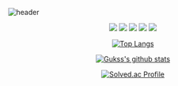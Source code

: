 <!--
**Gukss/Gukss** is a ✨ _special_ ✨ repository because its `README.md` (this file) appears on your GitHub profile.

Here are some ideas to get you started:

- 🔭 I’m currently working on ...
- 🌱 I’m currently learning ...
- 👯 I’m looking to collaborate on ...
- 🤔 I’m looking for help with ...
- 💬 Ask me about ...
- 📫 How to reach me: ...
- 😄 Pronouns: ...
- ⚡ Fun fact: ...
-->
![header](https://capsule-render.vercel.app/api?type=waving&color=ECEBF3&height=300&width=2000&section=header&text=I'm%20Gukss&fontSize=90&animation=fadeIn&fontAlignY=38&desc=Hello&descAlignY=51&descAlign=62)

<div align="center">
<img src="https://img.shields.io/badge/JavaScript-F7DF1E?style=for-the-badge&logo=javascript&logoColor=000"/>
<img src="https://img.shields.io/badge/React-61DAFB?style=for-the-badge&logo=react&logoColor=000"/>
<!--<img src="https://img.shields.io/badge/python-3776AB?style=for-the-badge&logo=python&logoColor=FFF"/>
<img src="https://img.shields.io/badge/c-A8B9CC?style=for-the-badge&logo=c&logoColor=000"/>-->
<img src="https://img.shields.io/badge/Java-007396?style=for-the-badge&logo=JAVA&logoColor=000"/>
<img src="https://img.shields.io/badge/Spring-6DB33F?style=for-the-badge&logo=Spring&logoColor=000"/>
<img src="https://img.shields.io/badge/SpringBoot-6DB33F?style=for-the-badge&logo=SpringBoot&logoColor=000"/>
  
[![Top Langs](https://github-readme-stats.vercel.app/api/top-langs/?username=Gukss&layout=compact)](https://github.com/Gukss/github-readme-stats)
  
[![Gukss's github stats](https://github-readme-stats.vercel.app/api?username=Gukss)](https://github.com/anuraghazra/github-readme-stats)

[![Solved.ac Profile](http://mazassumnida.wtf/api/v2/generate_badge?boj=dongkuk97)](https://solved.ac/dongkuk97/)
</div>


